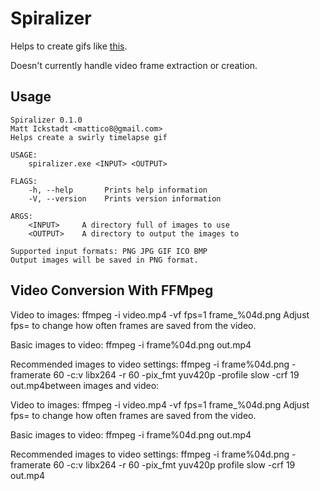 # Spiralizer

Helps to create gifs like [this](https://www.reddit.com/r/gifs/comments/4xdfa9/timescape_halls_harbour_nova_scotia/).

Doesn't currently handle video frame extraction or creation.

## Usage
```
Spiralizer 0.1.0
Matt Ickstadt <mattico8@gmail.com>
Helps create a swirly timelapse gif

USAGE:
    spiralizer.exe <INPUT> <OUTPUT>

FLAGS:
    -h, --help       Prints help information
    -V, --version    Prints version information

ARGS:
    <INPUT>     A directory full of images to use
    <OUTPUT>    A directory to output the images to

Supported input formats: PNG JPG GIF ICO BMP
Output images will be saved in PNG format.
```

## Video Conversion With FFMpeg

Video to images:
ffmpeg -i video.mp4 -vf fps=1 frame_%04d.png
Adjust fps= to change how often frames are saved from the video.

Basic images to video:
ffmpeg -i frame%04d.png out.mp4

Recommended images to video settings:
ffmpeg -i frame%04d.png -framerate 60 -c:v libx264 -r 60 -pix_fmt yuv420p -profile slow -crf 19 out.mp4between images and video:

Video to images:
ffmpeg -i video.mp4 -vf fps=1 frame_%04d.png
Adjust fps= to change how often frames are saved from the video.

Basic images to video:
ffmpeg -i frame%04d.png out.mp4

Recommended images to video settings:
ffmpeg -i frame%04d.png -framerate 60 -c:v libx264 -r 60 -pix_fmt yuv420p profile slow -crf 19 out.mp4
